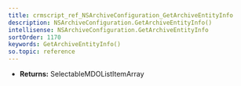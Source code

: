 ```yaml
---
title: crmscript_ref_NSArchiveConfiguration_GetArchiveEntityInfo
description: NSArchiveConfiguration.GetArchiveEntityInfo()
intellisense: NSArchiveConfiguration.GetArchiveEntityInfo
sortOrder: 1170
keywords: GetArchiveEntityInfo()
so.topic: reference
---
```



* **Returns:** SelectableMDOListItemArray


